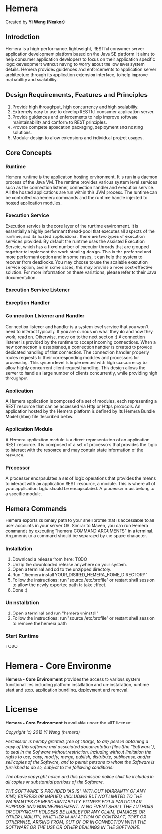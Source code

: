 # Hemera
Created by **Yi Wang (Neakor)**

## Introdction

Hemera is a high-performance, lightweight, RESTful consumer server application
development platform based on the Java SE platform. It aims to help consumer
application developers to focus on their application specific logic development
without having to worry about the low level system details. Hemera provides
guidences and enforcements to application server architecture through its
application extension interface, to help improve mainability and scalability.

## Design Requirements, Features and Principles

1. Provide high throughput, high concurrency and high scalability.
2. Extremely easy to use to develop RESTful consumer application server.
3. Provide guidences and enforcements to help improve software maintainability
and conform to REST principles.
4. Provide complete application packaging, deployment and hosting solutions.
5. Modular design to allow extensions and individual project usages.

## Core Concepts

### Runtime

Hemera runtime is the application hosting environment. It is run in a daemon process
of the Java VM. The runtime provides various system level services such as the
connection listener, connection handler and execution service. All the hosted
applications are run within this JVM process. The runtime can be controlled
via hemera commands and the runtime handle injected to hosted application modules.

### Execution Service

Execution service is the core layer of the runtime environment. It is essentially
a highly performant thread-pool that executes all aspects of the runtime, and its
hosted applications. There are two types of execution services provided. By default
the runtime uses the Assisted Execution Servcie, which has a fixed number of
executor threads that are grouped together to implement the work-stealing design.
This is the preferred and more performant option and in some cases, it can help
the system to recover from deadlocks. You may choose to use the scalable execution
service option, and in some cases, this may provide a more cost-effective solution.
For more information on these variations, please refer to their Java documentation.

### Execution Service Listener

### Exception Handler

### Connection Listener and Handler

Connection listener and handler is a system level service that you won't need to
interact typically. If you are curious on what they do and how they work, read on.
Otherwise, move on to the next section :) A connection listener is provided by
the runtime to accept incoming connections. When a new connection is established,
a connection handler is created to provide dedicated handling of that connection.
The connection handler properly routes requests to their corresponding modules
and processors for processing. This system level is implemented with high
concurrency to allow highly concurrent client request handling. This design
allows the server to handle a large number of clients concurrently, while providing
high throughput.

### Application

A Hemera application is composed of a set of modules, each representing a REST
resource that can be accessed via Http or Https protocols. An application hosted
by the Hemera platform is defined by its Hemera Bundle Model (hbm) file described
below.

### Application Module

A Hemera application module is a direct representation of an application REST
resource. It is composed of a set of processors that provides the logic to
interact with the resource and may contain state information of the resource.

### Processor

A processor encapsulates a set of logic operations that provides the means to interact
with an application REST resource, a module. This is where all of your application
logic should be encapsulated. A processor must belong to a specific module.

## Hemera Commands

Hemera exports its binary path to your shell profile that is accessable to all
user accounts in your server OS. Similar to Maven, you can run Hemera commands
by executing "hemera COMMAND ARGUMENTS" in a terminal. Arguments to a command
should be separated by the space character.

### Installation

1. Download a release from here: TODO
2. Unzip the downloaded release anywhere on your system.
3. Open a terminal and cd to the unzipped directory.
4. Run "./hemera install YOUR_DISIRED_HEMERA_HOME_DIRECTORY"
5. Follow the instructions: run "source /etc/profile" or restart shell session to
allow the newly exported path to take effect.
6. Done :)

### Uninstallation

1. Open a terminal and run "hemera uninstall"
2. Follow the instructions: run "source /etc/profile" or restart shell session to
remove the hemera path.

### Start Runtime
TODO

# Hemera - Core Environme

**Hemera - Core Environment** provides the access to various system
functionalities including platform installation and un-installation, runtime
start and stop, application bundling, deployment and removal.

# License

**Hemera - Core Environment** is available under the MIT license:

*Copyright (c) 2012 Yi Wang (hemera)*

*Permission is hereby granted, free of charge, to any person obtaining a copy*
*of this software and associated documentation files (the "Software"), to deal*
*in the Software without restriction, including without limitation the rights*
*to use, copy, modify, merge, publish, distribute, sublicense, and/or sell*
*copies of the Software, and to permit persons to whom the Software is*
*furnished to do so, subject to the following conditions:*

*The above copyright notice and this permission notice shall be included in*
*all copies or substantial portions of the Software.*

*THE SOFTWARE IS PROVIDED "AS IS", WITHOUT WARRANTY OF ANY KIND, EXPRESS OR*
*IMPLIED, INCLUDING BUT NOT LIMITED TO THE WARRANTIES OF MERCHANTABILITY,*
*FITNESS FOR A PARTICULAR PURPOSE AND NONINFRINGEMENT. IN NO EVENT SHALL THE*
*AUTHORS OR COPYRIGHT HOLDERS BE LIABLE FOR ANY CLAIM, DAMAGES OR OTHER*
*LIABILITY, WHETHER IN AN ACTION OF CONTRACT, TORT OR OTHERWISE, ARISING FROM,*
*OUT OF OR IN CONNECTION WITH THE SOFTWARE OR THE USE OR OTHER DEALINGS IN*
*THE SOFTWARE.*